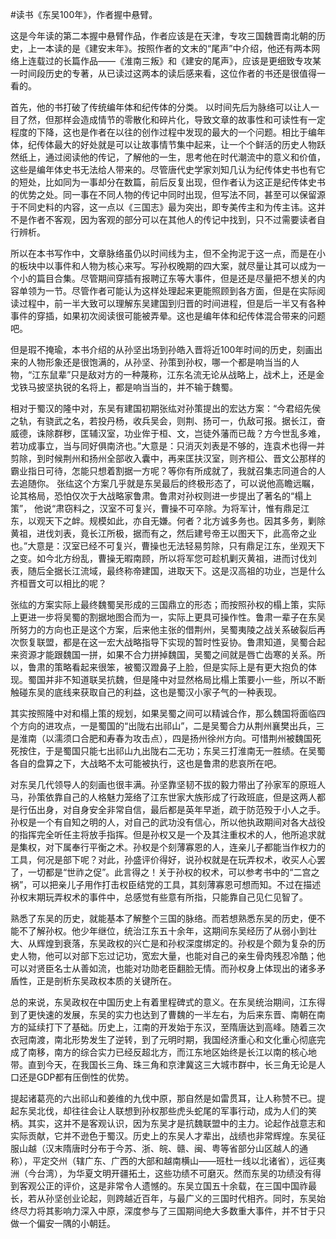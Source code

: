 #读书《东吴100年》，作者握中悬臂。

这是今年读的第二本握中悬臂作品，作者应该是在天津，专攻三国魏晋南北朝的历史，上一本读的是《建安末年》。按照作者的文末的“尾声”中介绍，他还有两本网络上连载过的长篇作品——《淮南三叛》和《建安的尾声》，应该是更细致专攻某一时间段历史的专著，从已读过这两本的读后感来看，这位作者的书还是很值得一看的。

首先，他的书打破了传统编年体和纪传体的分类。
以时间先后为脉络可以让人一目了然，但那样会造成情节的零散化和碎片化，导致文章的故事性和可读性有一定程度的下降，这也是作者在以往的创作过程中发现的最大的一个问题。相比于编年体，纪传体最大的好处就是可以让故事情节集中起来，让一个个鲜活的历史人物跃然纸上，通过阅读他的传记，了解他的一生，思考他在时代潮流中的意义和价值，这些是编年体史书无法给人带来的。尽管唐代史学家刘知几认为纪传体史书也有它的短处，比如同为一事却分在数篇，前后反复出现，但作者认为这正是纪传体史书的优势之处。同一事在不同人物的传记中同时出现，但写法不同，甚至可以保留源于不同史料的内容，这一点以《三国志》最为突出，即专美传主和为传主讳。这并不是作者不客观，因为客观的部分可以在其他人的传记中找到，只不过需要读者自行辨析。

所以在本书写作中，文章脉络虽仍以时间线为主，但不全拘泥于这一点，而是在小的板块中以事件和人物为核心来写。写孙权晚期的四大案，就尽量让其可以成为一个小的篇目合集。尽管期间穿插有报聘辽东等大事件，但是还是尽量把不想关的内容单领为一节。尽管作者可能认为这样处理起来更能照顾到各方面，但是在实际阅读过程中，前一半大致可以理解东吴建国到归晋的时间进程，但是后一半又有各种事件的穿插，如果初次阅读很可能被弄晕。这也是编年体和纪传体混合带来的问题吧。

但是瑕不掩瑜，本书介绍的从孙坚出场到孙皓入晋将近100年时间的历史，刻画出来的人物形象还是很饱满的，从孙坚、孙策到孙权，哪一个都是响当当的人物，“江东鼠辈”只是敌对方的一种蔑称，江东名流无论从战略上，战术上，还是金戈铁马披坚执锐的名将上，都是响当当的，并不输于魏蜀。

相对于蜀汉的隆中对，东吴有建国初期张纮对孙策提出的宏达方案：“今君绍先侯之轨，有骁武之名，若投丹杨，收兵吴会，则荆、扬可一，仇敌可报。据长江，奋威德，诛除群秽，匡辅汉室，功业侔于桓、文，岂徒外藩而已哉？方今世乱多难，若功成事立，当与同好俱南济也。”大意是：只消灭刘表是不够的，连袁术也得一并剪除，到时候荆州和扬州全部收入囊中，再来匡扶汉室，则齐桓公、晋文公那样的霸业指日可待，怎能只想着割据一方呢？等你有所成就了，我就召集志同道合的人去追随你。
张纮这个方案几乎就是东吴最后的终极形态了，可以说他高瞻远瞩，论其格局，恐怕仅次于大战略家鲁肃。鲁肃对孙权则进一步提出了著名的“榻上策”， 他说“肃窃料之，汉室不可复兴，曹操不可卒除。为将军计，惟有鼎足江东，以观天下之衅。规模如此，亦自无嫌。何者？北方诚多务也。因其多务，剿除黄祖，进伐刘表，竟长江所极，据而有之，然后建号帝王以图天下，此高帝之业也。”大意是：汉室已经不可复兴，曹操也无法轻易剪除，只有鼎足江东，坐观天下之变。如今北方纷乱，曹操无暇南顾，所以将军您可趁机剿灭黄祖，进而讨伐刘表，随后全据长江流域，最终称帝建国，进取天下。这是汉高祖的功业，岂是什么齐桓晋文可以相比的呢？

张纮的方案实际上最终魏蜀吴形成的三国鼎立的形态；而按照孙权的榻上策，实际上更进一步将吴蜀的割据地图合而为一，实际上更具可操作性。鲁肃一辈子在东吴所努力的方向也正是这个方案，后来他主张的借荆州，吴蜀夷陵之战关系破裂后再次恢复联盟，都是在这一宏大战略指导下实现的暂时性妥协。鲁肃知道，吴蜀合起来资源才能跟魏国一拼，如果不合力拼掉魏国，吴蜀之间就是唇亡齿寒的关系。所以，鲁肃的策略看起来很笨，被蜀汉蹬鼻子上脸，但是实际上是有更大抱负的体现。蜀国并非不知道联吴抗魏，但是隆中对显然格局比榻上策要小一些，所以不断触碰东吴的底线来获取自己的利益，这也是蜀汉小家子气的一种表现。

其实按照隆中对和榻上策的规划，如果吴蜀之间可以精诚合作，那么魏国将面临四个方向的进攻点，一是蜀国的“出陇右出祁山”，二是吴蜀合力从荆州襄樊出兵，三是淮南（以濡须口合肥和寿春为攻击点），四是扬州徐州方向。可惜荆州被魏国死死按住，于是蜀国只能七出祁山九出陇右二无功；东吴三打淮南无一胜绩。在吴蜀各自的盘算之下，大战略不太可能被执行，这也是鲁肃的悲哀所在吧。

对东吴几代领导人的刻画也很丰满。孙坚靠坚韧不拔的毅力带出了孙家军的原班人马，孙策依靠自己的人格魅力笼络了江东世家大族形成了行政班底，但是这两人都是行伍出身，对自身安全非常自信，最后都是英年早逝，疏于防范殁于小人之手。孙权是一个有自知之明的人，对自己的武功没有信心，所以他执政期间对各大战役的指挥完全听任主将放手指挥。但是孙权又是一个及其注重权术的人，他所追求就是集权，对下属奉行平衡之术。孙权是个刻薄寡恩的人，连亲儿子都能当作权力的工具，何况是部下呢？对此，孙盛评价得好，说孙权就是在玩弄权术，收买人心罢了，一切都是“世祚之促”。此言得之！关于孙权的权术，可以参考书中的“二宫之祸”，可以把亲儿子用作打击权臣结党的工具，其刻薄寡恩可想而知。不过在描述孙权末期玩弄权术的事件中，总感觉有些意有所指，只能靠自己见仁见智了。

熟悉了东吴的历史，就能基本了解整个三国的脉络。而若想熟悉东吴的历史，便不能不了解孙权。他少年继位，统治江东五十余年，这期间东吴经历了从弱小到壮大、从辉煌到衰落，东吴政权的兴亡是和孙权深度绑定的。孙权是个颇为复杂的历史人物，他可以对部下忘过记功，宽宏大量，也能对自己的亲生骨肉残忍冷酷；他可以对贤臣名士从善如流，也能对功勋老臣翻脸无情。而孙权身上体现出的诸多矛盾性，正是剖析东吴政权本质的关键所在。

总的来说，东吴政权在中国历史上有着里程碑式的意义。在东吴统治期间，江东得到了更快速的发展，东吴的实力也达到了曹魏的一半左右，为后来东晋、南朝在南方的延续打下了基础。历史上，江南的开发始于东汉，至隋唐达到高峰。随着三次衣冠南渡，南北形势发生了逆转，到了元明时期，我国经济重心和文化重心彻底完成了南移，南方的综合实力已经反超北方，而江东地区始终是长江以南的核心地带。直到今天，在我国长三角、珠三角和京津冀这三大城市群中，长三角无论是人口还是GDP都有压倒性的优势。

提起诸葛亮的六出祁山和姜维的九伐中原，那自然是如雷贯耳，让人称赞不已。提起东吴北伐，却往往会让人联想到孙权那些虎头蛇尾的军事行动，成为人们的笑柄。其实，这并不是客观认识，因为东吴才是抗魏联盟中的主力。论起作战意志和实际贡献，它并不逊色于蜀汉。历史上的东吴人才辈出，战绩也非常辉煌。东吴征服山越（汉末隋唐时分布于今苏、浙、皖、赣、闽、粤等省部分山区越人的通称），平定交州（辖广东、广西的大部和越南横山——班杜一线以北诸省），远征夷洲（今台湾），为华夏文明开疆拓土，这些功绩不可磨灭。然而东吴的功绩没有得到客观公正的评价，这是非常令人遗憾的。东吴立国五十余载，在三国中国祚最长，若从孙坚创业论起，则跨越近百年，与最广义的三国时代相齐。同时，东吴始终尽力将其影响力深入中原，深度参与了三国期间绝大多数重大事件，并不甘于只做一个偏安一隅的小朝廷。

